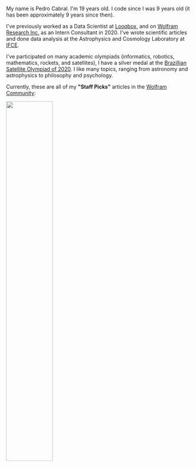 My name is Pedro Cabral. I'm 19 years old. I code since I was 9 years old (it has been approximately 9 years since then).

I've previously worked as a Data Scientist at [Looqbox](https://www.looqbox.com/en), and on [Wolfram Research Inc.](https://wolfram.com) as an Intern Consultant in 2020. I've wrote scientific articles and done data analysis at the Astrophysics and Cosmology Laboratory at [IFCE](https://ifce.edu.br).

I've participated on many academic olympiads (informatics, robotics, mathematics, rockets, and satellites), I have a silver medal at the [Brazillian Satellite Olympiad of 2020](https://obsat.org.br/). I like many topics, ranging from astronomy and astrophysics to philosophy and psychology.


Currently, these are all of my **"Staff Picks"** articles in the [Wolfram Community](https://community.wolfram.com/web/pedrogcabral):

<a href="https://community.wolfram.com/web/pedrogcabral"><img src="https://i.imgur.com/hCqvSr3.png" width="50%"/></a>
